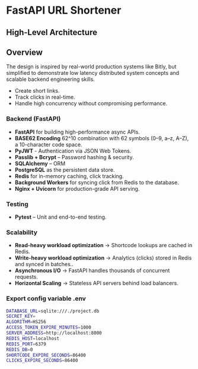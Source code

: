 # FastAPI URL Shortener

## High-Level Architecture



## Overview

The design is inspired by real-world production systems like Bitly, but simplified to demonstrate low latency distributed system concepts and scalable backend engineering skills.

* Create short links.
* Track clicks in real-time.
* Handle high concurrency without compromising performance.


### Backend (FastAPI)

* **FastAPI** for building high-performance async APIs.
* **BASE62 Encoding** 62^10 combination with 62 symbols (0–9, a–z, A–Z), a 10-character code space.
* **PyJWT** - Authentication via JSON Web Tokens.
* **Passlib + Bcrypt** – Password hashing & security.
* **SQLAlchemy** – ORM
* **PostgreSQL** as the persistent data store.
* **Redis** for in-memory caching, click tracking.
* **Background Workers** for syncing click from Redis to the database.
* **Nginx + Uvicorn** for production-grade API serving.


### Testing

* **Pytest** – Unit and end-to-end testing.

### Scalability

* **Read-heavy workload optimization** → Shortcode lookups are cached in Redis.
* **Write-heavy workload optimization** → Analytics (clicks) stored in Redis and synced in batches..
* **Asynchronous I/O** → FastAPI handles thousands of concurrent requests.
* **Horizontal Scaling** → Stateless API servers behind load balancers.

### Export config variable .env
```sh
DATABASE_URL=sqlite:///./project.db
SECRET_KEY=
ALGORITHM=HS256
ACCESS_TOKEN_EXPIRE_MINUTES=1000
SERVER_ADDRESS=http://localhost:8000
REDIS_HOST=localhost
REDIS_PORT=6379
REDIS_DB=0
SHORTCODE_EXPIRE_SECONDS=86400
CLICKS_EXPIRE_SECONDS=86400
```